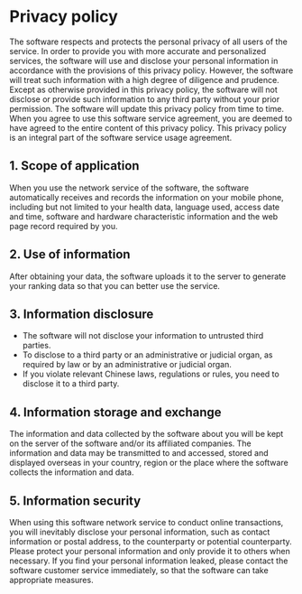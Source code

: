 # Privacy policy

The software respects and protects the personal privacy of all users of the service. In order to provide you with more accurate and personalized services, the software will use and disclose your personal information in accordance with the provisions of this privacy policy. However, the software will treat such information with a high degree of diligence and prudence. Except as otherwise provided in this privacy policy, the software will not disclose or provide such information to any third party without your prior permission. The software will update this privacy policy from time to time. When you agree to use this software service agreement, you are deemed to have agreed to the entire content of this privacy policy. This privacy policy is an integral part of the software service usage agreement.

## 1. Scope of application

When you use the network service of the software, the software automatically receives and records the information on your mobile phone, including but not limited to your health data, language used, access date and time, software and hardware characteristic information and the web page record required by you.

## 2. Use of information

After obtaining your data, the software uploads it to the server to generate your ranking data so that you can better use the service.

## 3. Information disclosure

- The software will not disclose your information to untrusted third parties.
- To disclose to a third party or an administrative or judicial organ, as required by law or by an administrative or judicial organ.
- If you violate relevant Chinese laws, regulations or rules, you need to disclose it to a third party.

## 4. Information storage and exchange

The information and data collected by the software about you will be kept on the server of the software and/or its affiliated companies. The information and data may be transmitted to and accessed, stored and displayed overseas in your country, region or the place where the software collects the information and data.

## 5. Information security

When using this software network service to conduct online transactions, you will inevitably disclose your personal information, such as contact information or postal address, to the counterparty or potential counterparty. Please protect your personal information and only provide it to others when necessary. If you find your personal information leaked, please contact the software customer service immediately, so that the software can take appropriate measures.
